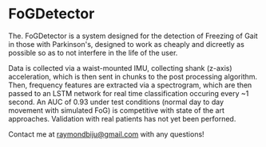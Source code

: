 # FoGDetector
The. FoGDetector is a system designed for the detection of Freezing of Gait in those with Parkinson's, designed to work as cheaply and dicreetly as possible so as to not interfere in the life of the user.

Data is collected via a waist-mounted IMU, collecting shank (z-axis) acceleration, which is then sent in chunks to the post processing algorithm. Then, frequency features are extracted via a spectrogram, which are then passed to an LSTM network for real time classification occuring every ~1 second.
An AUC of 0.93 under test conditions (normal day to day movement with simulated FoG) is competitive with state of the art approaches. Validation with real patients has not yet been perforned.

Contact me at raymondbiju@gmail.com with any questions!

